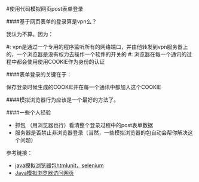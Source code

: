 #使用代码模拟网页post表单登录

####基于网页表单的登录算是vpn么？

我认为不算。因为：

#: vpn是通过一个专用的程序监听所有的网络端口，并由他转发到vpn服务器上的，一个浏览器是没有权力去操作一个软件的开关的
#: 浏览器在每一个通讯的过程中都会使用使用COOKIE作为身份的认证

####表单登录的关键在于：

保存登录时候生成的COOKIE并在每一个通讯中都加入这个COOKIE

####模拟浏览器行为应该是一个最好的方法了。


####一些个人经验

- 抓包 （用浏览器也行）看清整个登录过程中的post表单数据
- 服务器是否禁止非浏览器登录（当然，一些模拟浏览器的包自动会帮你解决这个问题）



参考链接：

- [java模拟浏览器包htmlunit，selenium][1]
- [Java模拟浏览器访问网页][2]

[1]:http://jsczxy2.iteye.com/blog/1542225
[2]:http://webservices.ctocio.com.cn/142/11541642.shtml

